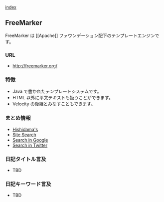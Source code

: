 [index](https://igapyon.github.io/diary/keyword/index.html) 

## FreeMarker

FreeMarker は [[Apache]] ファウンデーション配下のテンプレートエンジンです。

### URL

* http://freemarker.org/

### 特徴

* Java で書かれたテンプレートシステムです。
* HTML 以外に平文テキストも扱うことができます。
* Velocity の後継とみなすこともできます。

### まとめ情報

* [Hishidama's](http://www.ne.jp/asahi/hishidama/home/tech/java/freemarker/index.html)
* [Site Search](https://www.google.co.jp/#q=site:http:%2F%2Figapyon.github.io%2Fdiary+igapyon&pws=0)
* [Search in Google](https://www.google.co.jp/#q=FreeMarker)
* [Search in Twitter](https://twitter.com/search?q=FreeMarker)

### 日記タイトル言及

* TBD

### 日記キーワード言及

* TBD

